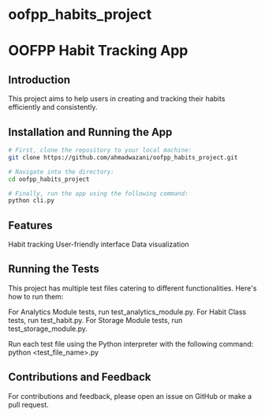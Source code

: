 # oofpp_habits_project

# OOFPP Habit Tracking App

## Introduction
This project aims to help users in creating and tracking their habits efficiently and consistently.

## Installation and Running the App

```bash
# First, clone the repository to your local machine:
git clone https://github.com/ahmadwazani/oofpp_habits_project.git

# Navigate into the directory:
cd oofpp_habits_project

# Finally, run the app using the following command:
python cli.py

```

## Features
Habit tracking
User-friendly interface
Data visualization

## Running the Tests
This project has multiple test files catering to different functionalities. Here's how to run them:

For Analytics Module tests, run test_analytics_module.py.
For Habit Class tests, run test_habit.py.
For Storage Module tests, run test_storage_module.py.

Run each test file using the Python interpreter with the following command:
python <test_file_name>.py

## Contributions and Feedback
For contributions and feedback, please open an issue on GitHub or make a pull request.
